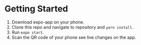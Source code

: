 # Getting Started

1. Download expo-app on your phone.
2. Clone this repo and navigate to repository and `yarn install`.
3. Run `expo start`.
4. Scan the QR code of your phone see live changes on the app.
